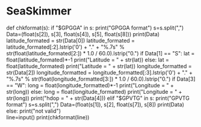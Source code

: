 # SeaSkimmer
def chkformat(s):
    if "$GPGGA" in s:
        print("GPGGA format")
        s=s.split(",")
        Data=(float(s[2]), s[3], float(s[4]), s[5], float(s[8]))
        print(Data)
        latitude_formated = str(Data[0])
        latitude_formated = latitude_formated[:2].lstrip('0') + "." + "%.7s" % str(float(latitude_formated[2:]) * 1.0 / 60.0).lstrip("0.")
        if Data[1] == "S":
            lat = float(latitude_formated)*-1
            print("Latitude = " + str(lat))
        else:
            lat = float(latitude_formated)
            print("Latitude = " + str(lat))
        longitude_formatted = str(Data[2])
        longitude_formatted = longitude_formatted[:3].lstrip('0') + "." + "%.7s" % str(float(longitude_formatted[3:]) * 1.0 / 60.0).lstrip("0.")
        if Data[3] == "W":
            long = float(longitude_formatted)*-1
            print("Longitude = " + str(long))
        else:
            long = float(longitude_formatted)
            print("Longitude = " + str(long))
        print("hdop = " + str(Data[4]))
    elif "$GPVTG" in s:
        print("GPVTG format")
        s=s.split(",")
        Data=(float(s[1]), s[2], float(s[7]), s[8])
        print(Data)
    else:
        print("not valid")    
line=input()
print(chkformat(line))
